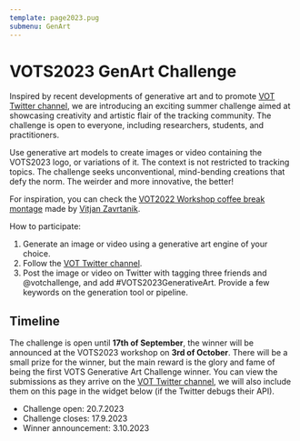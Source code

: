 ```yaml
---
template: page2023.pug
submenu: GenArt
---
```


# VOTS2023 GenArt Challenge

Inspired by recent developments of generative art and to promote [VOT Twitter channel](https://twitter.com/votchallenge), we are introducing an exciting summer challenge aimed at showcasing creativity and artistic flair of the tracking community. The challenge is open to everyone, including researchers, students, and practitioners.

Use generative art models to create images or video containing the VOTS2023 logo, or variations of it. The context is not restricted to tracking topics. The challenge seeks unconventional, mind-bending creations that defy the norm. The weirder and more innovative, the better! 

For inspiration, you can check the [VOT2022 Workshop coffee break montage](https://data.votchallenge.net/vot2022/coffee_break.mp4) made by [Vitjan Zavrtanik](https://vicos.si/people/vitjan_zavrtanik/).

How to participate:
 1. Generate an image or video using a generative art engine of your choice.
 1. Follow the [VOT Twitter channel](https://twitter.com/votchallenge).
 1. Post the image or video on Twitter with tagging three friends and @votchallenge, and add #VOTS2023GenerativeArt. Provide a few keywords on the generation tool or pipeline.

## Timeline

The challenge is open until **17th of September**, the winner will be announced at the VOTS2023 workshop on **3rd of October**. There will be a small prize for the winner, but the main reward is the glory and fame of being the first VOTS Generative Art Challenge winner. You can view the submissions as they arrive on the [VOT Twitter channel](https://twitter.com/votchallenge), we will also include them on this page in the widget below (if the Twitter debugs their API).

* Challenge open: 20.7.2023
* Challenge closes: 17.9.2023
* Winner announcement: 3.10.2023